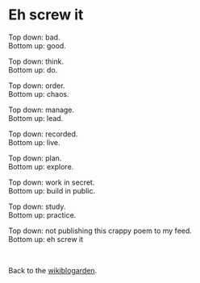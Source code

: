 # Eh screw it

Top down: bad.\
Bottom up: good.

Top down: think.\
Bottom up: do.

Top down: order.\
Bottom up: chaos. 

Top down: manage.\
Bottom up: lead.

Top down: recorded.\
Bottom up: live.

Top down: plan.\
Bottom up: explore.

Top down: work in secret.\
Bottom up: build in public.

Top down: study.\
Bottom up: practice.

Top down: not publishing this crappy poem to my feed.\
Bottom up: eh screw it

<br>

Back to the [wikiblogarden](/wikiblogarden).
